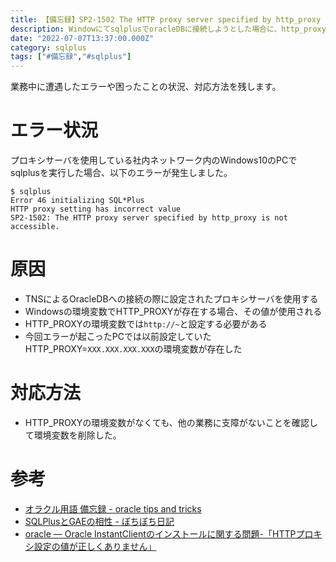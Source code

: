 ```yaml
---
title: 【備忘録】SP2-1502 The HTTP proxy server specified by http_proxy is not accessible.が発生した場合の対応
description: WindowにてsqlplusでoracleDBに接続しようとした場合に、http_proxyに関するエラーが発生しました。その対応方法を残します。
date: "2022-07-07T13:37:00.000Z"
category: sqlplus
tags: ["#備忘録","#sqlplus"]
---
```


業務中に遭遇したエラーや困ったことの状況、対応方法を残します。

# エラー状況
プロキシサーバを使用している社内ネットワーク内のWindows10のPCでsqlplusを実行した場合、以下のエラーが発生しました。

```
$ sqlplus
Error 46 initializing SQL*Plus
HTTP proxy setting has incorrect value
SP2-1502: The HTTP proxy server specified by http_proxy is not accessible.
```

# 原因
- TNSによるOracleDBへの接続の際に設定されたプロキシサーバを使用する
- Windowsの環境変数でHTTP_PROXYが存在する場合、その値が使用される
- HTTP_PROXYの環境変数では`http://~`と設定する必要がある
- 今回エラーが起こったPCでは以前設定していたHTTP_PROXY=`XXX.XXX.XXX.XXX`の環境変数が存在した

# 対応方法
- HTTP_PROXYの環境変数がなくても、他の業務に支障がないことを確認して環境変数を削除した。
  
# 参考
- [オラクル用語 備忘録 - oracle tips and tricks](https://www.shift-the-oracle.com/glossary.html)
- [SQLPlusとGAEの相性 - ぼちぼち日記](https://blackyman.hatenadiary.org/entry/20080715/p1)
- [oracle — Oracle InstantClientのインストールに関する問題-「HTTPプロキシ設定の値が正しくありません」](https://www.web-dev-qa-db-ja.com/ja/oracle/oracle-instantclient%E3%81%AE%E3%82%A4%E3%83%B3%E3%82%B9%E3%83%88%E3%83%BC%E3%83%AB%E3%81%AB%E9%96%A2%E3%81%99%E3%82%8B%E5%95%8F%E9%A1%8C%E3%80%8Chttp%E3%83%97%E3%83%AD%E3%82%AD%E3%82%B7%E8%A8%AD%E5%AE%9A%E3%81%AE%E5%80%A4%E3%81%8C%E6%AD%A3%E3%81%97%E3%81%8F%E3%81%82%E3%82%8A%E3%81%BE%E3%81%9B%E3%82%93%E3%80%8D/960389619/)